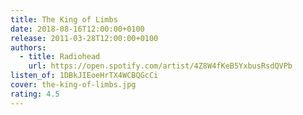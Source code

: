 ```yaml
---
title: The King of Limbs
date: 2018-08-16T12:00:00+0100
release: 2011-03-28T12:00:00+0100
authors:
  - title: Radiohead
    url: https://open.spotify.com/artist/4Z8W4fKeB5YxbusRsdQVPb
listen_of: 1DBkJIEoeHrTX4WCBQGcCi
cover: the-king-of-limbs.jpg
rating: 4.5
---
```

